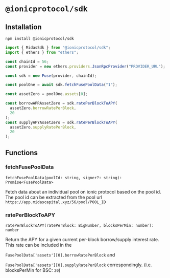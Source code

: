 # `@ionicprotocol/sdk`

## Installation

`npm install @ionicprotocol/sdk`

```typescript
import { MidasSdk } from "@ionicprotocol/sdk";
import { ethers } from "ethers";

const chainId = 56;
const provider = new ethers.providers.JsonRpcProvider("PROVIDER_URL");

const sdk = new Fuse(provider, chainId);

const poolOne = await sdk.fetchFusePoolData("1");

const assetZero = poolOne.assets[0];

const borrowAPRAssetZero = sdk.ratePerBlockToAPY(
  assetZero.borrowRatePerBlock,
  20
);
const supplyAPYAssetZero = sdk.ratePerBlockToAPY(
  assetZero.supplyRatePerBlock,
  20
);
```

## Functions

### fetchFusePoolData

`fetchFusePoolData(poolId: string, signer?: string): Promise<FusePoolData>`

Fetch data about an individual pool on ionic protocol based on the pool id. The pool id can be extracted from the pool url `https://app.midascapital.xyz/56/pool/POOL_ID`

### ratePerBlockToAPY

`ratePerBlockToAPY(ratePerBlock: BigNumber, blocksPerMin: number): number`

Return the APY for a given current per-block borrow/supply interest rate. This rate can be included in the

`FusePoolData['assets'][0].borrowRatePerBlock`
and

`FusePoolData['assets'][0].supplyRatePerBlock`
correspondingly. (i.e. blocksPerMin for BSC: `20`)
